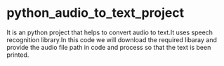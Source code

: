 # python_audio_to_text_project
It is an python project that helps to convert audio to text.It uses speech recognition library.In this code we will download the required libaray and provide the audio file path in code and process so that the text is been printed.
